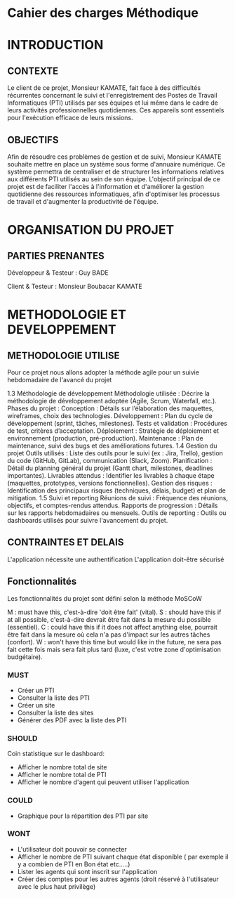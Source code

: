# Cahier des charges Méthodique

# INTRODUCTION

## CONTEXTE

Le client de ce projet, Monsieur KAMATE, fait face à des difficultés récurrentes concernant le suivi et l'enregistrement des Postes de Travail Informatiques (PTI) utilisés par ses équipes et lui même dans le cadre de leurs activités professionnelles quotidiennes. Ces appareils sont essentiels pour l'exécution efficace de leurs missions.

## OBJECTIFS 

Afin de résoudre ces problèmes de gestion et de suivi, Monsieur KAMATE souhaite mettre en place un système sous forme d'annuaire numérique. Ce système permettra de centraliser et de structurer les informations relatives aux différents PTI utilisés au sein de son équipe. L'objectif principal de ce projet est de faciliter l'accès à l'information et d'améliorer la gestion quotidienne des ressources informatiques, afin d'optimiser les processus de travail et d'augmenter la productivité de l'équipe.

# ORGANISATION DU PROJET 

## PARTIES PRENANTES 

Développeur & Testeur : Guy BADE

Client & Testeur : Monsieur Boubacar KAMATE


# METHODOLOGIE ET DEVELOPPEMENT

## METHODOLOGIE UTILISE

Pour ce projet nous allons adopter la méthode agile pour un suivie hebdomadaire de l'avancé du projet 



1.3 Méthodologie de développement
Méthodologie utilisée : Décrire la méthodologie de développement adoptée (Agile, Scrum, Waterfall, etc.).
Phases du projet :
Conception : Détails sur l’élaboration des maquettes, wireframes, choix des technologies.
Développement : Plan du cycle de développement (sprint, tâches, milestones).
Tests et validation : Procédures de test, critères d’acceptation.
Déploiement : Stratégie de déploiement et environnement (production, pré-production).
Maintenance : Plan de maintenance, suivi des bugs et des améliorations futures.
1.4 Gestion du projet
Outils utilisés : Liste des outils pour le suivi (ex : Jira, Trello), gestion du code (GitHub, GitLab), communication (Slack, Zoom).
Planification : Détail du planning général du projet (Gantt chart, milestones, deadlines importantes).
Livrables attendus : Identifier les livrables à chaque étape (maquettes, prototypes, versions fonctionnelles).
Gestion des risques : Identification des principaux risques (techniques, délais, budget) et plan de mitigation.
1.5 Suivi et reporting
Réunions de suivi : Fréquence des réunions, objectifs, et comptes-rendus attendus.
Rapports de progression : Détails sur les rapports hebdomadaires ou mensuels.
Outils de reporting : Outils ou dashboards utilisés pour suivre l'avancement du projet.
















## CONTRAINTES ET DELAIS

L'application nécessite une authentification
L'application doit-être sécurisé

## Fonctionnalités

Les fonctionnalités du projet sont défini selon la méthode MoSCoW

M : must have this, c'est-à-dire 'doit être fait' (vital).
S : should have this if at all possible, c'est-à-dire devrait être fait dans la mesure du possible (essentiel).
C : could have this if it does not affect anything else, pourrait être fait dans la mesure où cela n'a pas d'impact sur les autres tâches (confort).
W : won't have this time but would like in the future, ne sera pas fait cette fois mais sera fait plus tard (luxe, c'est votre zone d'optimisation budgétaire).


### MUST

- Créer un PTI
- Consulter la liste des PTI
- Créer un site 
- Consulter la liste des sites 
- Générer des PDF avec la liste des PTI

### SHOULD

Coin statistique sur le dashboard:

  - Afficher le nombre total de site 
  - Afficher le nombre total de PTI
  - Afficher le nombre d'agent qui peuvent utiliser l'application 


### COULD

- Graphique pour la répartition des PTI par site 

### WONT

- L'utilisateur doit pouvoir se connecter
- Afficher le nombre de PTI suivant chaque état disponible ( par exemple il y a combien de PTI en Bon état etc.....)
- Lister les agents qui sont inscrit sur l'application
- Créer des comptes pour les autres agents (droit réservé à l'utilisateur avec le plus haut privilège)

